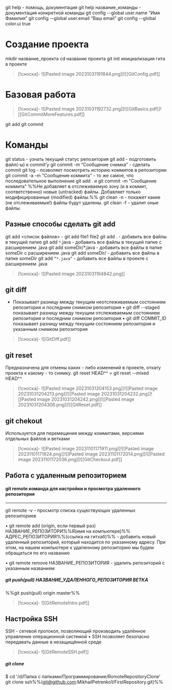 git help - помощь, документация 
git help название_команды - документация конкретной команды
git config --global user.name “Имя Фамилия” 
git config --global user.email “Ваш email” 
git config --global color.ui true

# Создание проекта

mkdir название_проекта 
cd название проекта 
git init инициализация гита в проекте
> [!сноска]-
![[Pasted image 20231031191844.png]]![[GitConfig.pdf]]

# Базовая работа
> [!сноска]-
![[Pasted image 20231031192732.png]]![[GitBasics.pdf]]![[GitCommitMoreFeatures.pdf]]

git add
git commit

# Команды
git status - узнать текущий статус репозитория 
git add - подготовить файл(-ы) к commit’у 
git commit -m “Сообщение снимка” - сделать commit
git log  - позволяет посмотреть историю коммитов в репозитории
git commit -a -m "Сообщение коммита" - то же самое, что последовательное выполнение git add . и git commit -m "Сообщение коммита" %%Не добавляет в отслеживаемую зону (и в коммит, соответственно) новые (untracked) файлы. Добавляет только модифицированные (modified) файлы.%%
git clean -n  - покажет какие (не отслеживаемые!) файлы будут удалены.
git clean -f  - удалит оные файлы.

## Разные способы сделать git add
git add <список файлов> - git add file1 file2 
git add . - добавить все файлы в текущей папке 
git add `*`.java - добавить все файлы в текущей папке с расширением .java 
git add someDir/*.java - добавить все файлы в папке someDir с расширением .java git add someDir/ - добавить все файлы в папке someDir 
git add ` “*.java” ` - добавить все файлы в проекте с расширением .java
> [!сноска]- 
> ![[Pasted image 20231031194842.png]]

## git diff
- Показывает разницу между текущим неотслеживаемым состоянием репозитория и последним снимком репозитория 
• git diff --staged показывает разницу между текущим отслеживаемым состоянием репозитория и последним снимком репозитория 
• git diff COMMIT_ID показывает разницу между текущим состоянием репозитория и указанным снимком репозитория
> [!сноска]-
> ![[GitDiff.pdf]]
## git reset
Предназначена для отмены каких - либо изменений в проекте, откату проекта к какому - то снимку.
git reset HEAD^^ = git reset --mixed HEAD^^
> [!сноска]-
![[Pasted image 20231031204153.png]]![[Pasted image 20231031204213.png]]![[Pasted image 20231031204232.png]]![[Pasted image 20231031204242.png]]![[Pasted image 20231031204306.png]]![[GitReset.pdf]]

## git chekout
Используется для перемещения между коммитами, версиями отдельных файлов и ветками
> [!сноска]- 
> ![[Pasted image 20231101171911.png]]![[Pasted image 20231101171924.png]]![[Pasted image 20231101172014.png]]![[Pasted image 20231101172036.png]]![[GitCheckout.pdf]]

## Работа с удаленным репозиторием
#### git remote команда для настройки и просмотра удаленного репозитория
****
git remote -v - просмотр списка существующих удаленных репозиториев 

• git remote add (origin, если первый раз) НАЗВАНИЕ_РЕПОЗИТОРИ%%Я(имя на компьютере)%% АДРЕС_РЕПОЗИТОРИЯ%%(ссылка на гитхаб)%% - добавить новый удаленный репозиторий, который находится по указанному адресу. При этом, на нашем компьютере к удаленному репозиторию мы будем обращаться по его названию 

• git remote remove НАЗВАНИЕ_РЕПОЗИТОРИЯ - удалить репозиторий с указанным названием

##### git push(pull) НАЗВАНИЕ_УДАЛЕННОГО_РЕПОЗИТОРИЯ ВЕТКА
%%git push(pull) origin master%%
> [!сноска]- 
> ![[GitRemoteIntro.pdf]]

## Настройка SSH
SSH - сетевой протокол, позволяющий производить удалённое управление операционной системой 
• SSH позволяет безопасно передавать данные в незащищённой среде
> [!сноска]- 
> ![[GitRemoteSSH.pdf]]
##### git clone
$ cd '/d/Папка с папками/Программирование/RomoteRepositoryClone'
git clone ssh%%(git@github.com:MikhailPetrenko1/FirstRepository.git)%%